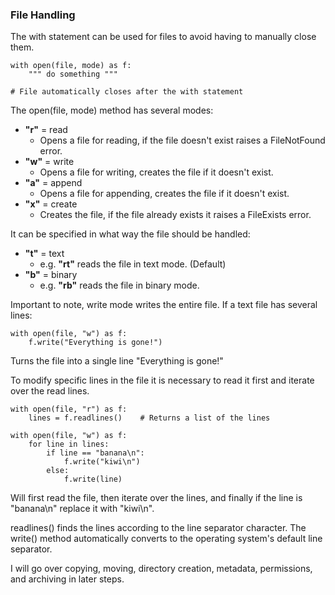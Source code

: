### File Handling
The with statement can be used for files to avoid having to manually close them.

    with open(file, mode) as f:
        """ do something """
    
    # File automatically closes after the with statement

The open(file, mode) method has several modes:
- **"r"** = read
  - Opens a file for reading, if the file doesn't exist raises a FileNotFound error.
- **"w"** = write
  - Opens a file for writing, creates the file if it doesn't exist.
- **"a"** = append
  - Opens a file for appending, creates the file if it doesn't exist.
- **"x"** = create
  - Creates the file, if the file already exists it raises a FileExists error.

It can be specified in what way the file should be handled:
- **"t"** = text
  - e.g. **"rt"** reads the file in text mode. (Default)
- **"b"** = binary
  - e.g. **"rb"** reads the file in binary mode.

Important to note, write mode writes the entire file.
If a text file has several lines: 

    with open(file, "w") as f:
        f.write("Everything is gone!")

Turns the file into a single line "Everything is gone!"

To modify specific lines in the file it is necessary to read it first and iterate over the read lines.

    with open(file, "r") as f:
        lines = f.readlines()    # Returns a list of the lines

    with open(file, "w") as f:
        for line in lines:
            if line == "banana\n":
                f.write("kiwi\n")
            else:
                f.write(line)

Will first read the file, then iterate over the lines, and finally if the line is "banana\n" replace it with "kiwi\n".

readlines() finds the lines according to the line separator character.
The write() method automatically converts to the operating system's default line separator.

I will go over copying, moving, directory creation, metadata, permissions, and archiving in later steps.